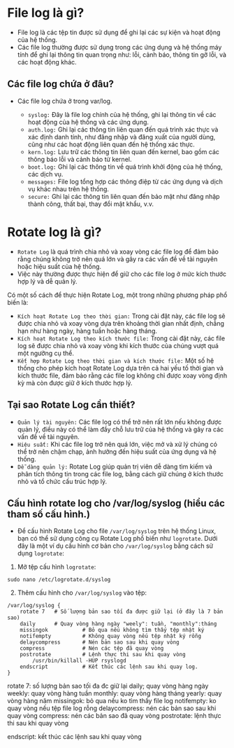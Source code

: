 # File log là gì?

- File log là các tệp tin được sử dụng để ghi lại các sự kiện và hoạt động của hệ thống. 
- Các file log thường được sử dụng trong các ứng dụng và hệ thống máy tính để ghi lại thông tin quan trọng như: lỗi, cảnh báo, thông tin gỡ lỗi, và các hoạt động khác.

## Các file log chứa ở đâu?

- Các file log chứa ở trong var/log.

  - `syslog:` Đây là file log chính của hệ thống, ghi lại thông tin về các hoạt động của hệ thống và các ứng dụng.
  - `auth.log:` Ghi lại các thông tin liên quan đến quá trình xác thực và xác định danh tính, như đăng nhập và đăng xuất của người dùng, cũng như các hoạt động liên quan đến hệ thống xác thực.
  - `kern.log:` Lưu trữ các thông tin liên quan đến kernel, bao gồm các thông báo lỗi và cảnh báo từ kernel.
  - `boot.log:` Ghi lại các thông tin về quá trình khởi động của hệ thống, các dịch vụ.
  - `messages:` File log tổng hợp các thông điệp từ các ứng dụng và dịch vụ khác nhau trên hệ thống.
  - `secure:` Ghi lại các thông tin liên quan đến bảo mật như đăng nhập thành công, thất bại, thay đổi mật khẩu, v.v.

# Rotate log là gì? 

- `Rotate Log` là quá trình chia nhỏ và xoay vòng các file log để đảm bảo rằng chúng không trở nên quá lớn và gây ra các vấn đề về tài nguyên hoặc hiệu suất của hệ thống. 
- Việc này thường được thực hiện để giữ cho các file log ở mức kích thước hợp lý và dễ quản lý.

Có một số cách để thực hiện Rotate Log, một trong những phương pháp phổ biến là:

- `Kích hoạt Rotate Log theo thời gian:` Trong cài đặt này, các file log sẽ được chia nhỏ và xoay vòng dựa trên khoảng thời gian nhất định, chẳng hạn như hàng ngày, hàng tuần hoặc hàng tháng.
- `Kích hoạt Rotate Log theo kích thước file:` Trong cài đặt này, các file log sẽ được chia nhỏ và xoay vòng khi kích thước của chúng vượt quá một ngưỡng cụ thể.
- `Kết hợp Rotate Log theo thời gian và kích thước file:` Một số hệ thống cho phép kích hoạt Rotate Log dựa trên cả hai yếu tố thời gian và kích thước file, đảm bảo rằng các file log không chỉ được xoay vòng định kỳ mà còn được giữ ở kích thước hợp lý.

## Tại sao Rotate Log cần thiết?

- `Quản lý tài nguyên:` Các file log có thể trở nên rất lớn nếu không được quản lý, điều này có thể làm đầy chỗ lưu trữ của hệ thống và gây ra các vấn đề về tài nguyên.
- `Hiệu suất:` Khi các file log trở nên quá lớn, việc mở và xử lý chúng có thể trở nên chậm chạp, ảnh hưởng đến hiệu suất của ứng dụng và hệ thống.
- `Dễ dàng quản lý:` Rotate Log giúp quản trị viên dễ dàng tìm kiếm và phân tích thông tin trong các file log, bằng cách giữ chúng ở kích thước nhỏ và tổ chức cấu trúc hợp lý.

## Cấu hình rotate log cho /var/log/syslog (hiểu các tham số cấu hình.)

- Để cấu hình Rotate Log cho file `/var/log/syslog` trên hệ thống Linux, bạn có thể sử dụng công cụ Rotate Log phổ biến như `logrotate`. Dưới đây là một ví dụ cấu hình cơ bản cho `/var/log/syslog` bằng cách sử dụng `logrotate`:

1. Mở tệp cấu hình `logrotate`:

```
sudo nano /etc/logrotate.d/syslog
```

2. Thêm cấu hình cho `/var/log/syslog` vào tệp:

```
/var/log/syslog {
    rotate 7   # Số lượng bản sao tối đa được giữ lại (ở đây là 7 bản sao)
    daily      # Quay vòng hàng ngày "weely": tuần, "monthly":tháng
    missingok           # Bỏ qua nếu không tìm thấy tệp nhật ký
    notifempty          # Không quay vòng nếu tệp nhật ký rỗng
    delaycompress       # Nén bản sao sau khi quay vòng
    compress            # Nén các tệp đã quay vòng
    postrotate          # Lệnh thực thi sau khi quay vòng
        /usr/bin/killall -HUP rsyslogd
    endscript           # Kết thúc các lệnh sau khi quay log.
}
```
rotate 7: số lượng bản sao tối đa đc giữ lại
daily; quay vòng hàng ngày
weekly: quay vòng hàng tuần
monthly: quay vòng hàng tháng
yearly: quay vòng hàng năm
missingok: bỏ qua nếu ko tìm thấy file log
notifempty: ko quay vòng nếu tệp file log rỗng
delaycompress: nén các bản sao sau khi quay vòng 
compress: nén các bản sao đã quay vòng
postrotate: lệnh thực thi sau khi quay vòng

endscript: kết thúc các  lệnh sau khi quay vòng

